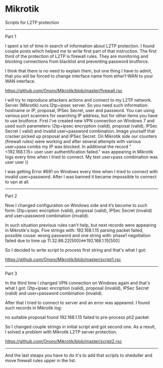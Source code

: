 # Mikrotik
Scripts for L2TP protection

-------------------------------------------------------------------------------------------------------------------------------------------------

Part 1

I spent a lot of time in search of information about L2TP protection. I found couple posts which helped me to write first part of that instruction.
The first third of the protection of L2TP is firewall rules. They are monitoring and blocking connections from blacklist and preventing password brutforce. 

I think that there is no need to explain them, but one thing I have to admit, that you will be forced to change interface name from ether1-WAN to your WAN interface.
 
https://github.com/Onoro/Mikrotik/blob/master/firewall.rsc

I will try to reproduce attackers actions and connect to my L2TP network.
Server (Mikrotik) runs l2tp+ipsec server. So you need such information: hostname or IP, proposal, IPSec Secret, user and password.
You can using various port scanners for searching IP address, but for other items you have to use brutforce. 
First I've created new VPN connection on Windows 7 and used such parameters: l2tp+ipsec encryption (valid), proposal (valid), IPSec Secret ( valid) and invalid user+password combination. Image yourself that cracker picked up proposal and IPSec Secret.
On Mikrotik side our counters (firewall rules) were working and after several attempts with various user+pass combs my IP was blocked.
In additional the record "<192.168.1.15> user user authentification failed." was appearing in Mikrotik logs every time when I tried to connect. 
My test user+pass combination was user user ))

I was getting Error #691 on Windows every time when I tried to connect with invalid user+password. After I was banned it became impossible to connect to vpn at all.


-------------------------------------------------------------------------------------------------------------------------------------------------
Part 2

Now I changed configuration on Windows side and it’s become to such form:
l2tp+ipsec encription (valid), proposal (valid), IPSec Secret (invalid) and user+password combination (invalid). 

In such situation previous rules can't help, but next records were appearing in Mikrotik's logs.
Five strings with:
192.168.1.15 parsing packet failed, possible couse: wrong password
and one string with:
phase1 negotiation failed due to time up 11.32.86.22[500]<=>192.168.1.15[500]

So I decided to write script to process first string and that's what I got: 

https://github.com/Onoro/Mikrotik/blob/master/script1.rsc

-------------------------------------------------------------------------------------------------------------------------------------------------
Part 3

In the third time I changed VPN connection on Windows again and that's what I got:
l2tp+ipsec encription (valid), proposal (invalid), IPSec Secret (valid) and user+password combination (invalid). 

After that I tried to connect to server and an error was appeared.
I found such records in Mikrotik log:

no suitable proposal found
192.168.1.15 failed to pre-process ph2 packet

So I changed couple strings in initial script and got second one. 
As a result, I solved a problem with Mikrotik L2TP server protection. 

https://github.com/Onoro/Mikrotik/blob/master/script2.rsc

-------------------------------------------------------------------------------------------------------------------------------------------------

And the last steaps you have to do it's to add that scripts to sheduller and move firewall rules upper in the list.
